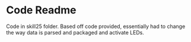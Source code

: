 # Code Readme

Code in skill25 folder. Based off code provided, essentially had to change the way data is parsed and packaged and activate LEDs.


